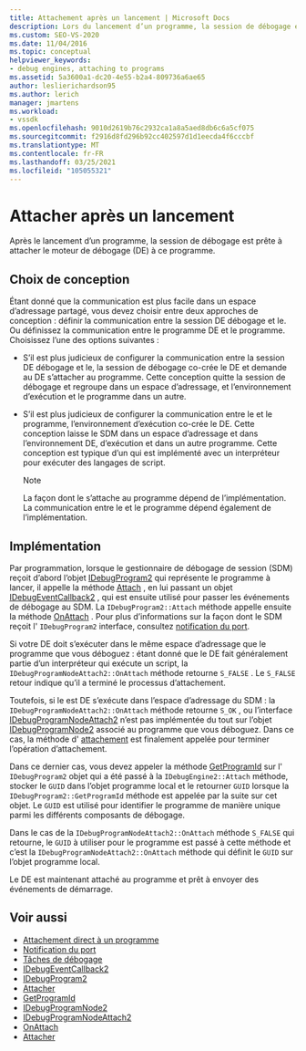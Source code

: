 ```yaml
---
title: Attachement après un lancement | Microsoft Docs
description: Lors du lancement d’un programme, la session de débogage est prête à attacher le moteur de débogage au programme. Choisissez une approche de conception pour la communication avec le moteur de débogage.
ms.custom: SEO-VS-2020
ms.date: 11/04/2016
ms.topic: conceptual
helpviewer_keywords:
- debug engines, attaching to programs
ms.assetid: 5a3600a1-dc20-4e55-b2a4-809736a6ae65
author: leslierichardson95
ms.author: lerich
manager: jmartens
ms.workload:
- vssdk
ms.openlocfilehash: 9010d2619b76c2932ca1a8a5aed8db6c6a5cf075
ms.sourcegitcommit: f2916d8fd296b92cc402597d1d1eecda4f6cccbf
ms.translationtype: MT
ms.contentlocale: fr-FR
ms.lasthandoff: 03/25/2021
ms.locfileid: "105055321"
---
```

# <a name="attach-after-a-launch"></a>Attacher après un lancement
Après le lancement d’un programme, la session de débogage est prête à attacher le moteur de débogage (DE) à ce programme.

## <a name="design-decisions"></a>Choix de conception
 Étant donné que la communication est plus facile dans un espace d’adressage partagé, vous devez choisir entre deux approches de conception : définir la communication entre la session DE débogage et le. Ou définissez la communication entre le programme DE et le programme. Choisissez l’une des options suivantes :

- S’il est plus judicieux de configurer la communication entre la session DE débogage et le, la session de débogage co-crée le DE et demande au DE s’attacher au programme. Cette conception quitte la session de débogage et regroupe dans un espace d’adressage, et l’environnement d’exécution et le programme dans un autre.

- S’il est plus judicieux de configurer la communication entre le et le programme, l’environnement d’exécution co-crée le DE. Cette conception laisse le SDM dans un espace d’adressage et dans l’environnement DE, d’exécution et dans un autre programme. Cette conception est typique d’un qui est implémenté avec un interpréteur pour exécuter des langages de script.

    > [!NOTE]
    > La façon dont le s’attache au programme dépend de l’implémentation. La communication entre le et le programme dépend également de l’implémentation.

## <a name="implementation"></a>Implémentation
 Par programmation, lorsque le gestionnaire de débogage de session (SDM) reçoit d’abord l’objet [IDebugProgram2](../../extensibility/debugger/reference/idebugprogram2.md) qui représente le programme à lancer, il appelle la méthode [Attach](../../extensibility/debugger/reference/idebugprogram2-attach.md) , en lui passant un objet [IDebugEventCallback2](../../extensibility/debugger/reference/idebugeventcallback2.md) , qui est ensuite utilisé pour passer les événements de débogage au SDM. La `IDebugProgram2::Attach` méthode appelle ensuite la méthode [OnAttach](../../extensibility/debugger/reference/idebugprogramnodeattach2-onattach.md) . Pour plus d’informations sur la façon dont le SDM reçoit l' `IDebugProgram2` interface, consultez [notification du port](../../extensibility/debugger/notifying-the-port.md).

 Si votre DE doit s’exécuter dans le même espace d’adressage que le programme que vous déboguez : étant donné que le DE fait généralement partie d’un interpréteur qui exécute un script, la `IDebugProgramNodeAttach2::OnAttach` méthode retourne `S_FALSE` . Le `S_FALSE` retour indique qu’il a terminé le processus d’attachement.

 Toutefois, si le est DE s’exécute dans l’espace d’adressage du SDM : la `IDebugProgramNodeAttach2::OnAttach` méthode retourne `S_OK` , ou l’interface [IDebugProgramNodeAttach2](../../extensibility/debugger/reference/idebugprogramnodeattach2.md) n’est pas implémentée du tout sur l’objet [IDebugProgramNode2](../../extensibility/debugger/reference/idebugprogramnode2.md) associé au programme que vous déboguez. Dans ce cas, la méthode d' [attachement](../../extensibility/debugger/reference/idebugengine2-attach.md) est finalement appelée pour terminer l’opération d’attachement.

 Dans ce dernier cas, vous devez appeler la méthode [GetProgramId](../../extensibility/debugger/reference/idebugprogram2-getprogramid.md) sur l' `IDebugProgram2` objet qui a été passé à la `IDebugEngine2::Attach` méthode, stocker le `GUID` dans l’objet programme local et le retourner `GUID` lorsque la `IDebugProgram2::GetProgramId` méthode est appelée par la suite sur cet objet. Le `GUID` est utilisé pour identifier le programme de manière unique parmi les différents composants de débogage.

 Dans le cas de la `IDebugProgramNodeAttach2::OnAttach` méthode `S_FALSE` qui retourne, le `GUID` à utiliser pour le programme est passé à cette méthode et c’est la `IDebugProgramNodeAttach2::OnAttach` méthode qui définit le `GUID` sur l’objet programme local.

 Le DE est maintenant attaché au programme et prêt à envoyer des événements de démarrage.

## <a name="see-also"></a>Voir aussi
- [Attachement direct à un programme](../../extensibility/debugger/attaching-directly-to-a-program.md)
- [Notification du port](../../extensibility/debugger/notifying-the-port.md)
- [Tâches de débogage](../../extensibility/debugger/debugging-tasks.md)
- [IDebugEventCallback2](../../extensibility/debugger/reference/idebugeventcallback2.md)
- [IDebugProgram2](../../extensibility/debugger/reference/idebugprogram2.md)
- [Attacher](../../extensibility/debugger/reference/idebugprogram2-attach.md)
- [GetProgramId](../../extensibility/debugger/reference/idebugprogram2-getprogramid.md)
- [IDebugProgramNode2](../../extensibility/debugger/reference/idebugprogramnode2.md)
- [IDebugProgramNodeAttach2](../../extensibility/debugger/reference/idebugprogramnodeattach2.md)
- [OnAttach](../../extensibility/debugger/reference/idebugprogramnodeattach2-onattach.md)
- [Attacher](../../extensibility/debugger/reference/idebugengine2-attach.md)
